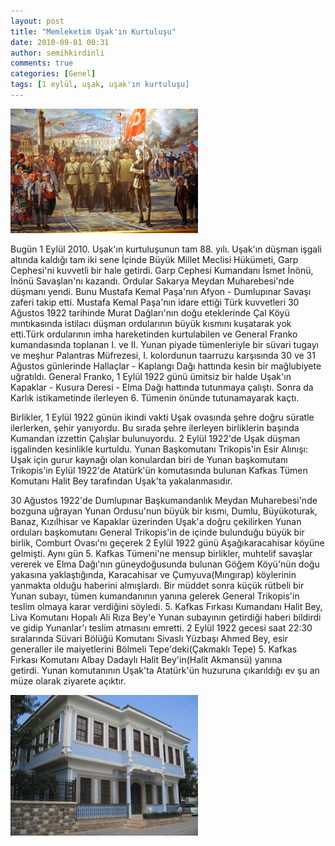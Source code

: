 ```yaml
---
layout: post
title: "Memleketim Uşak'ın Kurtuluşu"
date: 2010-09-01 00:31
author: semihkirdinli
comments: true
categories: [Genel]
tags: [1 eylül, uşak, uşak'ın kurtuluşu]
---
```

![](/images/jekyll/17.jpg?w=300 "17")

Bugün 1 Eylül 2010. Uşak'ın kurtuluşunun tam 88. yılı. Uşak'ın düşman işgali altında kaldığı tam iki sene İçinde Büyük Millet Meclisi Hükümeti, Garp Cephesi'ni kuvvetli bir hale getirdi. Garp Cephesi Kumandanı İsmet İnönü, İnönü Savaşlan'nı kazandı. Ordular Sakarya Meydan Muharebesi'nde düşmanı yendi. Bunu Mustafa Kemal Paşa'nın Afyon - Dumlupınar Savaşı zaferi takip etti. Mustafa Kemal Paşa'nın idare ettiği Türk kuvvetleri 30 Ağustos 1922 tarihinde Murat Dağları'nın doğu eteklerinde Çal Köyü mıntıkasında istilacı düşman ordularının büyük kısmını kuşatarak yok etti.Türk ordularının imha hareketinden kurtulabilen ve General Franko kumandasında toplanan I. ve II. Yunan piyade tümenleriyle bir süvari tugayı ve meşhur Palantras Müfrezesi, I. kolordunun taarruzu karşısında 30 ve 31 Ağustos günlerinde Hallaçlar - Kaplangı Dağı hattında kesin bir mağlubiyete uğratıldı. General Franko, 1 Eylül 1922 günü ümitsiz bir halde Uşak'ın Kapaklar - Kusura Deresi - Elma Dağı hattında tutunmaya çalıştı. Sonra da Karlık istikametinde ilerleyen 6. Tümenin önünde tutunamayarak kaçtı.

Birlikler, 1 Eylül 1922 günün ikindi vakti Uşak ovasında şehre doğru süratle ilerlerken, şehir yanıyordu. Bu sırada şehre ilerleyen birliklerin başında Kumandan izzettin Çalışlar bulunuyordu. 2 Eylül 1922'de Uşak düşman işgalinden kesinlikle kurtuldu. Yunan Başkomutanı Trikopis'in Esir Alınışı: Uşak için gurur kaynağı olan konulardan biri de Yunan başkomutanı Trikopis'in Eylül 1922'de Atatürk'ün komutasında bulunan Kafkas Tümen Komutanı Halit Bey tarafından Uşak'ta yakalanmasıdır.

30 Ağustos 1922'de Dumlupınar Başkumandanlık Meydan Muharebesi'nde bozguna uğrayan Yunan Ordusu'nun büyük bir kısmı, Dumlu, Büyükoturak, Banaz, Kızılhisar ve Kapaklar üzerinden Uşak'a doğru çekilirken Yunan orduları başkomutanı General Trikopis'in de içinde bulunduğu büyük bir birlik, Comburt Ovası'nı geçerek 2 Eylül 1922 günü Aşağıkaracahisar köyüne gelmişti. Aynı gün 5. Kafkas Tümeni'ne mensup birlikler, muhtelif savaşlar vererek ve Elma Dağı'nın güneydoğusunda bulunan Göğem Köyü'nün doğu yakasına yaklaştığında, Karacahisar ve Çumyuva(Mıngırap) köylerinin yanmakta olduğu haberini almışlardı. Bir müddet sonra küçük rütbeli bir Yunan subayı, tümen kumandanının yanına gelerek General Trikopis'in teslim olmaya karar verdiğini söyledi. 5. Kafkas Fırkası Kumandanı Halit Bey, Liva Komutanı Hopalı Ali Rıza Bey'e Yunan subayının getirdiği haberi bildirdi ve gidip Yunanlar'ı teslim atmasını emretti. 2 Eylül 1922 gecesi saat 22:30 sıralarında Süvari Bölüğü Komutanı Sivaslı Yüzbaşı Ahmed Bey, esir generaller ile maiyetlerini Bölmeli Tepe'deki(Çakmaklı Tepe) 5. Kafkas Fırkası Komutanı Albay Dadaylı Halit Bey'in(Halit Akmansü) yanına getirdi. Yunan komutanının Uşak'ta Atatürk'ün huzuruna çıkarıldığı ev şu an müze olarak ziyarete açıktır.


![Atatürk'ün Evi](/images/jekyll/17-2.jpg?w=300 "17.2")
